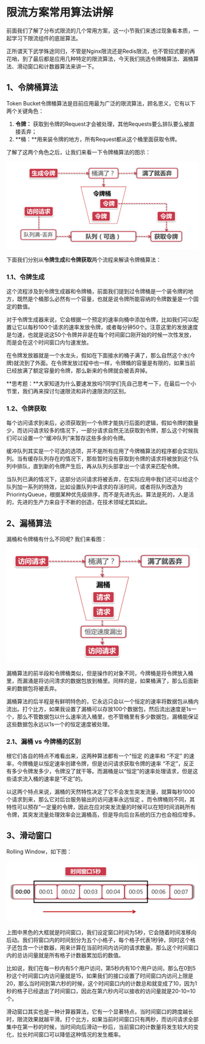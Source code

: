# 限流方案常用算法讲解

前面我们了解了分布式限流的几个常用方案，这一小节我们来透过现象看本质，一起学习下限流组件的底层算法。

正所谓天下武学殊途同归，不管是Nginx限流还是Redis限流，也不管招式要的再花哨，到了最后都是应用几种特定的限流算法，今天我们挑选令牌桶算法、漏桶算法、滑动窗口和计数器算法来讲一下。

## 1、令牌桶算法

Token Bucket令牌桶算法是目前应用最为广泛的限流算法，顾名思义，它有以下两个关键角色：

1. **令牌：** 获取到令牌的Request才会被处理，其他Requests要么排队要么被直接丢弃；
2. **桶：**用来装令牌的地方，所有Request都从这个桶里面获取令牌。

了解了这两个角色之后，让我们来看一下令牌桶算法的图示：

![输入图片说明](../img/05.png)

下面我们分别从**令牌生成**和**令牌获取**两个流程来解读令牌桶算法：

### 1.1、令牌生成

这个流程涉及到令牌生成器和令牌桶，前面我们提到过令牌桶是一个装令牌的地方，既然是个桶那么必然有一个容量，也就是说令牌所能容纳的令牌数量是一个固定的数值。

对于令牌生成器来说，它会根据一个预定的速率向桶中添加令牌，比如我们可以配置让它以每秒100个请求的速率发放令牌，或者每分钟50个。注意这里的发放速度是匀速，也就是说这50个令牌并非是在每个时间窗口刚开始的时候一次性发放，而是会在这个时间窗口内匀速发放。

在令牌发放器就是一个水龙头，假如在下面接水的桶子满了，那么自然这个水(今牌)就流到了外面。在令牌发放过程中也一样，令牌桶的容量是有限的，如果当前已经放满了额定容量的令牌，那么新来的令牌就会被丢弃掉。

**思考题：**大家知道为什么要速发放吗?同学们先自己思考一下，在最后一个小节里，我们再来探讨匀速限流和非约速限流的区别。

### 1.2、令牌获取

每个访问请求到来后，必须获取到一个令牌才能执行后面的逻辑，假如令牌的数量少，而访问请求较多的情况下，一部分请求自然无法获取到令牌，那么这个时候我们可以设置一个“缓冲队列”来暂存这些多余的令牌。

缓冲队列其实是一个可选的选项，并不是所有应用了今牌桶算法的程序都会实现队列。当有缓存队列存在的情况下，那些暂时没有获取到令牌的请求将被放到这个队列中排队，直到新的令牌产生后，再从队列头部拿出一个请求来匹配令牌。

当队列已满的情况下，这部分访问请求将被丢弃，在实际应用中我们还可以给这个队列加一系列的特效，比如设置队列中请求的存活时间，或者将队列改造为PriorintyQueue，根据某种优先级排序，而不是先进先出。算法是死的，人是活的，先进的生产力来自于不断的创造，在技术领域尤其如此。

## 2、漏桶算法

漏桶和令牌桶有什么不同呢?  我们来看图：

![输入图片说明](../img/06.png)

漏桶算法的前半段和令牌桶类似，但是操作的对象不同，今牌桶是将令牌放入桶里，而漏涌是将访问清求的数据包放到桶里。同样的是，如果桶满了，那么后面新来的数据包将被丢弃。

漏桶算法的后半程是有鲜明特色的，它永远只会以一个恒定的速率将数据包从桶内流出。打个比方，如果我设置了漏桶可以存放100个数据包，然后流出速度是1s一个，那么不管数据包以什么速率流入桶里，也不管桶里有多少数据包，漏桶能保证这些数据包永远以1s一个的恒定速度被处理。

### 2.1、漏桶 vs 今牌桶的区别

根它们各自的特点不难看出来，这两种算法都有一个"恒定 的速率和 “不定” 的速率，今牌桶是以恒定速率创建令牌，但是访问请求获取令牌的速率 “不定”，反正有多少令牌发多少，令牌没了就干等。而漏桶是以“恒定”的速率处理请求，但是这些请求流入桶的速率是“不定”的。

以这两个特点来说，漏桶的天然特性决定了它不会发生突发流量，就算每秒1000个请求到来，那么它对后台服务输出的访问速率永远恒定 。而令牌桶则不同，其特性可以预存”一定量的令牌，因此在应对突发流量的时候可以在短时间消耗所有令牌，其突发流量处理效率会比漏桶高，但是导向后台系统的压力也会相应增多。

## 3、滑动窗口

Rolling Window，如下图：

![输入图片说明](../img/07.png)

上图中黑色的大框就是时间窗口，我们设定窗口时间为5秒，它会随着时间准移向后动。我们将窗口内的时间划分为五个小格子，每个格子代表1秒钟，同时这个格子还包含一个计数器，用来计算在当前时间内访问的请求数量。那么这个时间窗口内的总访问量就是所有格子计数器累加后的数值。

比如说，我们在每一秒内有5个用户访问，第5秒内有10个用户访间，那么在0到5秒这个时间窗口内访问量就是15，如果我们的接口设置了时间窗口内访问上限是20，那么当时间到第六秒的时候，这个时间窗口内的计数总和就变成了10，因为1秒的格子已经退出了时间窗口，因此在第六秒内可以接收的访问量就是20-10=10个。

滑动窗口其实也是一种计算器算法，它有一个显著特点，当时间窗口的跨度越长时，限流效果就越平滑。打个比方，如果当前时间窗口只有两秒，而访问请求全部集中在第一秒的时候，当时间向后滑动一秒后，当前窗口的计数量将发生较大的变化，拉长时间窗口可以降低这种情况的发生概率。